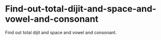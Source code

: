 # Find-out-total-dijit-and-space-and-vowel-and-consonant
Find out total dijit and space and vowel and consonant. 
